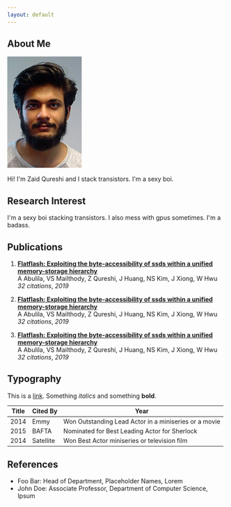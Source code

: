 ```yaml
---
layout: default
---
```


## About Me

<img class="profile-picture" src="zaid.jpg">

Hi! I'm Zaid Qureshi and I stack transistors. I'm a sexy boi.

## Research Interest

I'm a sexy boi stacking transistors. I also mess with gpus sometimes. I'm a badass.

## Publications

1. [**Flatflash: Exploiting the byte-accessibility of ssds within a unified memory-storage hierarchy**](https://scholar.google.com/citations?view_op=view_citation&hl=en&user=geBhu-IAAAAJ&citation_for_view=geBhu-IAAAAJ:u-x6o8ySG0sC) <br>
A Abulila, VS Mailthody, Z Qureshi, J Huang, NS Kim, J Xiong, W Hwu <br>
*32 citations*, *2019*

2. [**Flatflash: Exploiting the byte-accessibility of ssds within a unified memory-storage hierarchy**](https://scholar.google.com/citations?view_op=view_citation&hl=en&user=geBhu-IAAAAJ&citation_for_view=geBhu-IAAAAJ:u-x6o8ySG0sC) <br>
A Abulila, VS Mailthody, Z Qureshi, J Huang, NS Kim, J Xiong, W Hwu <br>
*32 citations*, *2019*

3. [**Flatflash: Exploiting the byte-accessibility of ssds within a unified memory-storage hierarchy**](https://scholar.google.com/citations?view_op=view_citation&hl=en&user=geBhu-IAAAAJ&citation_for_view=geBhu-IAAAAJ:u-x6o8ySG0sC) <br>
A Abulila, VS Mailthody, Z Qureshi, J Huang, NS Kim, J Xiong, W Hwu <br>
*32 citations*, *2019*

## Typography

This is a [link](http://google.com). Something *italics* and something **bold**.

Title | Cited By | Year
-----|-------|--------
2014 | Emmy  | Won Outstanding Lead Actor in a miniseries or a movie
2015 | BAFTA | Nominated for Best Leading Actor for Sherlock
2014 | Satellite | Won Best Actor miniseries or television film


## References

* Foo Bar: Head of Department, Placeholder Names, Lorem
* John Doe: Associate Professor, Department of Computer Science, Ipsum
